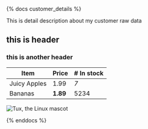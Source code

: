 {% docs customer_details %}

This is detail description about my customer raw data

## this is header
###  this is another header

| Item         | Price     | # In stock |
|--------------|-----------|------------|
| Juicy Apples | 1.99      | *7*        |
| Bananas      | **1.89**  | 5234       |


![Tux, the Linux mascot](https://mdg.imgix.net/assets/images/tux.png?auto=format&fit=clip&q=40&w=100)

{% enddocs %}

